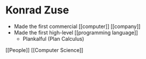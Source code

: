 # Konrad Zuse

- Made the first commercial [[computer]] [[company]]
- Made the first high-level [[programming language]]
  - Plankalful (Plan Calculus)

[[People]] [[Computer Science]]

